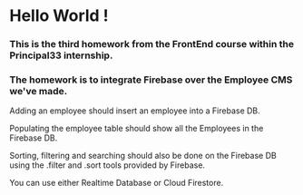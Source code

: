 # Hello World !

### This is the third homework from the FrontEnd course within the Principal33 internship.

### The homework is to integrate Firebase over the Employee CMS we've made.

Adding an employee should insert an employee into a Firebase DB.

Populating the employee table should show all the Employees in the Firebase DB.

Sorting, filtering and searching should also be done on the Firebase DB using the .filter and .sort tools provided by Firebase.

You can use either Realtime Database or Cloud Firestore.
